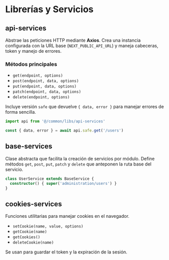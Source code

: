 # Librerías y Servicios

## api-services

Abstrae las peticiones HTTP mediante **Axios**. Crea una instancia configurada con
la URL base (`NEXT_PUBLIC_API_URL`) y maneja cabeceras, token y manejo de errores.

### Métodos principales
- `get(endpoint, options)`
- `post(endpoint, data, options)`
- `put(endpoint, data, options)`
- `patch(endpoint, data, options)`
- `delete(endpoint, options)`

Incluye versión `safe` que devuelve `{ data, error }` para manejar errores de forma
sencilla.

```ts
import api from '@/common/libs/api-services'

const { data, error } = await api.safe.get('/users')
```

## base-services

Clase abstracta que facilita la creación de servicios por módulo. Define métodos
`get`, `post`, `put`, `patch` y `delete` que anteponen la ruta base del servicio.

```ts
class UserService extends BaseService {
  constructor() { super('administration/users') }
}
```

## cookies-services

Funciones utilitarias para manejar cookies en el navegador.
- `setCookie(name, value, options)`
- `getCookie(name)`
- `getCookies()`
- `deleteCookie(name)`

Se usan para guardar el token y la expiración de la sesión.
